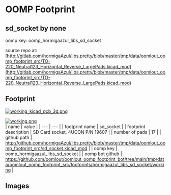 # OOMP Footprint  
## sd_socket  by none  
  
oomp key: oomp_hormigaazul_libs_sd_socket  
  
source repo at: [http://gitlab.com/hormigaAzul/libs.pretty/blob/master/tmp/data/oomlout_oomp_footprint_src/TO-220_Neutral123_Horizontal_Reverse_LargePads.kicad_mod](http://gitlab.com/hormigaAzul/libs.pretty/blob/master/tmp/data/oomlout_oomp_footprint_src/TO-220_Neutral123_Horizontal_Reverse_LargePads.kicad_mod)  
## Footprint  
  
[![working_kicad_pcb_3d.png](working_kicad_pcb_3d_600.png)](working_kicad_pcb_3d.png)  
  
[![working.png](working_600.png)](working.png)  
| name | value | 
| --- | --- | 
| footprint name | sd_socket | 
| footprint description | SD Card socket, 4UCON P/N 19607 | 
| number of pads | 17 | 
| github path | http://github.com/hormigaAzul/libs.pretty/blob/master/tmp/data/oomlout_oomp_footprint_src/sd_socket.kicad_mod | 
| oomp key | oomp_hormigaazul_libs_sd_socket | 
| oomp bot github | https://github.com/oomlout/oomlout_oomp_footprint_bot/tree/main/tmp/data/oomlout_oomp_footprint_src/footprints/hormigaazul_libs_sd_socket/working | 
## Images  

